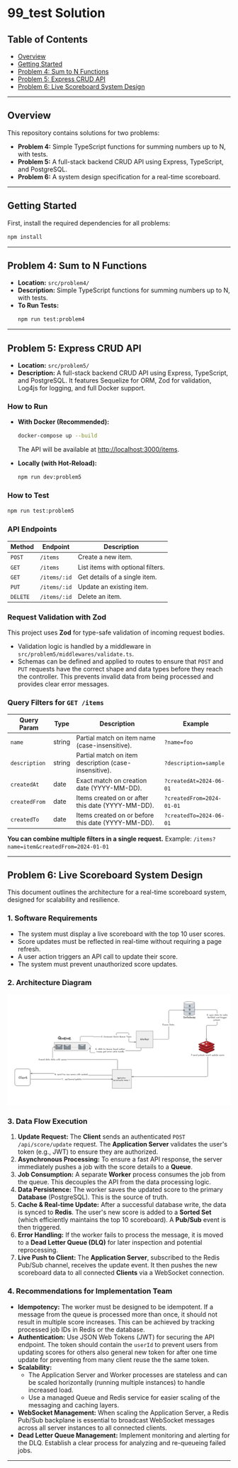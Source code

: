 # 99_test Solution

## Table of Contents
- [Overview](#overview)
- [Getting Started](#getting-started)
- [Problem 4: Sum to N Functions](#problem-4-sum-to-n-functions)
- [Problem 5: Express CRUD API](#problem-5-express-crud-api)
- [Problem 6: Live Scoreboard System Design](#problem-6-live-scoreboard-system-design)

---

## Overview
This repository contains solutions for two problems:
- **Problem 4:** Simple TypeScript functions for summing numbers up to N, with tests.
- **Problem 5:** A full-stack backend CRUD API using Express, TypeScript, and PostgreSQL.
- **Problem 6:** A system design specification for a real-time scoreboard.

---

## Getting Started
First, install the required dependencies for all problems:
```bash
npm install
```

---

## Problem 4: Sum to N Functions
- **Location:** `src/problem4/`
- **Description:** Simple TypeScript functions for summing numbers up to N, with tests.
- **To Run Tests:**
  ```bash
  npm run test:problem4
  ```

---

## Problem 5: Express CRUD API
- **Location:** `src/problem5/`
- **Description:** A full-stack backend CRUD API using Express, TypeScript, and PostgreSQL. It features Sequelize for ORM, Zod for validation, Log4js for logging, and full Docker support.

### How to Run
- **With Docker (Recommended):**
  ```bash
  docker-compose up --build
  ```
  The API will be available at [http://localhost:3000/items](http://localhost:3000/items).

- **Locally (with Hot-Reload):**
  ```bash
  npm run dev:problem5
  ```

### How to Test
```bash
npm run test:problem5
```

### API Endpoints
| Method | Endpoint      | Description                               |
|--------|---------------|-------------------------------------------|
| `POST` | `/items`      | Create a new item.                        |
| `GET`  | `/items`      | List items with optional filters.         |
| `GET`  | `/items/:id`  | Get details of a single item.             |
| `PUT`  | `/items/:id`  | Update an existing item.                  |
| `DELETE`| `/items/:id`  | Delete an item.                           |

### Request Validation with Zod
This project uses **Zod** for type-safe validation of incoming request bodies.
- Validation logic is handled by a middleware in `src/problem5/middlewares/validate.ts`.
- Schemas can be defined and applied to routes to ensure that `POST` and `PUT` requests have the correct shape and data types before they reach the controller. This prevents invalid data from being processed and provides clear error messages.

### Query Filters for `GET /items`
| Query Param   | Type   | Description                                      | Example                      |
|---------------|--------|--------------------------------------------------|------------------------------|
| `name`        | string | Partial match on item name (case-insensitive).   | `?name=foo`                  |
| `description` | string | Partial match on item description (case-insensitive).| `?description=sample`        |
| `createdAt`   | date   | Exact match on creation date (YYYY-MM-DD).       | `?createdAt=2024-06-01`      |
| `createdFrom` | date   | Items created on or after this date (YYYY-MM-DD).| `?createdFrom=2024-01-01`    |
| `createdTo`   | date   | Items created on or before this date (YYYY-MM-DD).| `?createdTo=2024-06-01`      |

**You can combine multiple filters in a single request.**
Example: `/items?name=item&createdFrom=2024-01-01`

---

## Problem 6: Live Scoreboard System Design

This document outlines the architecture for a real-time scoreboard system, designed for scalability and resilience.

### 1. Software Requirements
- The system must display a live scoreboard with the top 10 user scores.
- Score updates must be reflected in real-time without requiring a page refresh.
- A user action triggers an API call to update their score.
- The system must prevent unauthorized score updates.

### 2. Architecture Diagram

![System Design](images/system_design.png)

### 3. Data Flow Execution
1.  **Update Request:** The **Client** sends an authenticated `POST /api/score/update` request. The **Application Server** validates the user's token (e.g., JWT) to ensure they are authorized.
2.  **Asynchronous Processing:** To ensure a fast API response, the server immediately pushes a job with the score details to a **Queue**.
3.  **Job Consumption:** A separate **Worker** process consumes the job from the queue. This decouples the API from the data processing logic.
4.  **Data Persistence:** The worker saves the updated score to the primary **Database** (PostgreSQL). This is the source of truth.
5.  **Cache & Real-time Update:** After a successful database write, the data is synced to **Redis**. The user's new score is added to a **Sorted Set** (which efficiently maintains the top 10 scoreboard). A **Pub/Sub** event is then triggered.
6.  **Error Handling:** If the worker fails to process the message, it is moved to a **Dead Letter Queue (DLQ)** for later inspection and potential reprocessing.
7.  **Live Push to Client:** The **Application Server**, subscribed to the Redis Pub/Sub channel, receives the update event. It then pushes the new scoreboard data to all connected **Clients** via a WebSocket connection.

### 4. Recommendations for Implementation Team

*   **Idempotency:** The worker must be designed to be idempotent. If a message from the queue is processed more than once, it should not result in multiple score increases. This can be achieved by tracking processed job IDs in Redis or the database.
*   **Authentication:** Use JSON Web Tokens (JWT) for securing the API endpoint. The token should contain the `userId` to prevent users from updating scores for others also general new token for after one time update for preventing from many client reuse the the same token.
*   **Scalability:**
    *   The Application Server and Worker processes are stateless and can be scaled horizontally (running multiple instances) to handle increased load.
    *   Use a managed Queue and Redis service for easier scaling of the messaging and caching layers.
*   **WebSocket Management:** When scaling the Application Server, a Redis Pub/Sub backplane is essential to broadcast WebSocket messages across all server instances to all connected clients.
*   **Dead Letter Queue Management:** Implement monitoring and alerting for the DLQ. Establish a clear process for analyzing and re-queueing failed jobs.

---